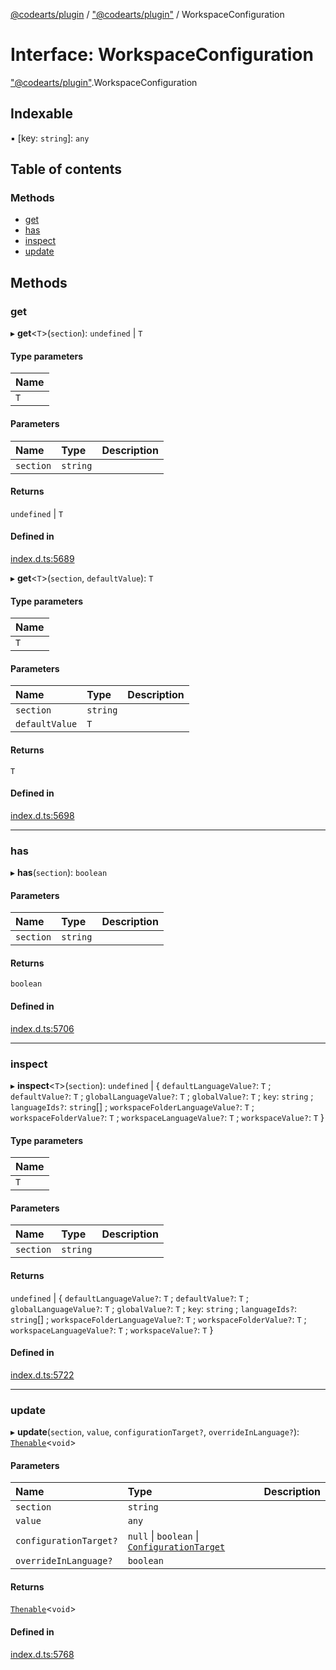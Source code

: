 [@codearts/plugin](../README.md) / ["@codearts/plugin"](../modules/_codearts_plugin_.md) / WorkspaceConfiguration

# Interface: WorkspaceConfiguration

["@codearts/plugin"](../modules/_codearts_plugin_.md).WorkspaceConfiguration

## Indexable

▪ [key: `string`]: `any`

## Table of contents

### Methods

- [get](codearts_plugin_.WorkspaceConfiguration.md#get)
- [has](codearts_plugin_.WorkspaceConfiguration.md#has)
- [inspect](codearts_plugin_.WorkspaceConfiguration.md#inspect)
- [update](codearts_plugin_.WorkspaceConfiguration.md#update)

## Methods

### get

▸ **get**<`T`\>(`section`): `undefined` \| `T`

#### Type parameters

| Name |
| :------ |
| `T` |

#### Parameters

| Name | Type | Description |
| :------ | :------ | :------ |
| `section` | `string` |  |

#### Returns

`undefined` \| `T`

#### Defined in

[index.d.ts:5689](https://github.com/huaweicloud/cloudide-plugin-api/blob/03c74e5/index.d.ts#L5689)

▸ **get**<`T`\>(`section`, `defaultValue`): `T`

#### Type parameters

| Name |
| :------ |
| `T` |

#### Parameters

| Name | Type | Description |
| :------ | :------ | :------ |
| `section` | `string` |  |
| `defaultValue` | `T` |  |

#### Returns

`T`

#### Defined in

[index.d.ts:5698](https://github.com/huaweicloud/cloudide-plugin-api/blob/03c74e5/index.d.ts#L5698)

___

### has

▸ **has**(`section`): `boolean`

#### Parameters

| Name | Type | Description |
| :------ | :------ | :------ |
| `section` | `string` |  |

#### Returns

`boolean`

#### Defined in

[index.d.ts:5706](https://github.com/huaweicloud/cloudide-plugin-api/blob/03c74e5/index.d.ts#L5706)

___

### inspect

▸ **inspect**<`T`\>(`section`): `undefined` \| { `defaultLanguageValue?`: `T` ; `defaultValue?`: `T` ; `globalLanguageValue?`: `T` ; `globalValue?`: `T` ; `key`: `string` ; `languageIds?`: `string`[] ; `workspaceFolderLanguageValue?`: `T` ; `workspaceFolderValue?`: `T` ; `workspaceLanguageValue?`: `T` ; `workspaceValue?`: `T`  }

#### Type parameters

| Name |
| :------ |
| `T` |

#### Parameters

| Name | Type | Description |
| :------ | :------ | :------ |
| `section` | `string` |  |

#### Returns

`undefined` \| { `defaultLanguageValue?`: `T` ; `defaultValue?`: `T` ; `globalLanguageValue?`: `T` ; `globalValue?`: `T` ; `key`: `string` ; `languageIds?`: `string`[] ; `workspaceFolderLanguageValue?`: `T` ; `workspaceFolderValue?`: `T` ; `workspaceLanguageValue?`: `T` ; `workspaceValue?`: `T`  }

#### Defined in

[index.d.ts:5722](https://github.com/huaweicloud/cloudide-plugin-api/blob/03c74e5/index.d.ts#L5722)

___

### update

▸ **update**(`section`, `value`, `configurationTarget?`, `overrideInLanguage?`): [`Thenable`](Thenable.md)<`void`\>

#### Parameters

| Name | Type | Description |
| :------ | :------ | :------ |
| `section` | `string` |  |
| `value` | `any` |  |
| `configurationTarget?` | ``null`` \| `boolean` \| [`ConfigurationTarget`](../enums/codearts_plugin_.ConfigurationTarget.md) |  |
| `overrideInLanguage?` | `boolean` |  |

#### Returns

[`Thenable`](Thenable.md)<`void`\>

#### Defined in

[index.d.ts:5768](https://github.com/huaweicloud/cloudide-plugin-api/blob/03c74e5/index.d.ts#L5768)
